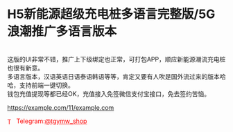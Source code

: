 # H5新能源超级充电桩多语言完整版/5G浪潮推广多语言版本

<br>这版的UI非常不错，推广上下级绑定也正常，可打包APP，顺应新能源潮流充电桩也很有新意。<br>多语言版本，汉语英语日语泰语韩语等等，肯定又要有人吹是国外流过来的版本哈哈，支持前端一键切换。<br>钱包充值提现等都已经OK，充值接入免签微信支付宝接口，免去签约苦恼。 <br>

https://example.com/11/example.com


<p style="color: red;"><img src="https://cdn-icons-png.flaticon.com/512/2111/2111646.png" alt="Telegram Icon" style="width: 16px; vertical-align: middle; margin-right: 5px;">Telegram:<a href="https://t.me/tgymw_shop" style="color: red;">@tgymw_shop</a></p>
